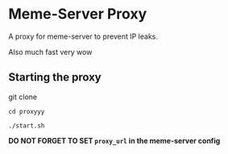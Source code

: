# Meme-Server Proxy

A proxy for meme-server to prevent IP leaks. 

Also much fast very wow

## Starting the proxy

git clone

`cd proxyyy`

`./start.sh`

**DO NOT FORGET TO SET `proxy_url` in the meme-server config**

